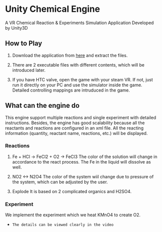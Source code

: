 # Unity Chemical Engine
A VR Chemical Reaction & Experiments Simulation Application Developed by Unity3D

## How to Play
1. Download the application from [here](http://www.google.com) and extract the files. 

2. There are 2 executable files with different contents, which will be introduced later.

3. If you have HTC valve, open the game with your steam VR. If not, just run it directly on your PC and use the simulator inside the game. Detailed controlling mappings are intruduced in the game.

## What can the engine do
This engine support multiple reactions and single experiment with detailed instructions. Besides, the engine has good scalability because all the reactants and reactions are configured in an xml file. All the reacting information (quantity, reactant name, reactions, etc.) will be displayed. 

### Reactions
1. Fe + HCl -> FeCl2 + O2 -> FeCl3 
  The color of the solution will change in accordance to the react process. The Fe in the liquid will dissolve as well. 
 
2. NO2 <-> N2O4
  The color of the system wiil change due to pressure of the system, which can be adjusted by the user.

3. Explode
  It is based on 2 complicated organics and H2SO4.
 
### Experiment
We implement the experiment which we heat KMnO4 to create O2.

* `The details can be viewed clearly in the video`
  
